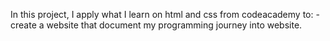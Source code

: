 In this project, I apply what I learn on html and css from codeacademy to: -create a website that document my programming journey into website.

